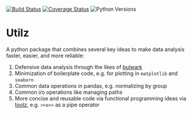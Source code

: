 [![Build Status](https://api.travis-ci.com/ejolly/utilz.svg?branch=master)](https://travis-ci.com/ejolly/utilz)
[![Coverage Status](https://coveralls.io/repos/github/ejolly/utilz/badge.svg?branch=master)](https://coveralls.io/github/ejolly/utilz?branch=master)
![Python Versions](https://img.shields.io/badge/python-3.6%20%7C%203.7%20%7C%203.8-blue)

# Utilz

A python package that combines several key ideas to make data analysis faster, easier, and more reliable:  

1. Defensive data analysis through the likes of [bulwark](https://bulwark.readthedocs.io/en/latest/index.html)
2. Minimization of boilerplate code, e.g. for plotting in `matplotlib` and `seaborn`
3. Common data operations in pandas, e.g. normalizing by group
4. Common i/o operations like managing paths
5. More concise and reusable code via functional programming ideas via [toolz](https://toolz.readthedocs.io/en/latest/), e.g. `>>o>>` as a pipe operator